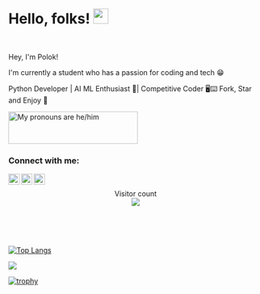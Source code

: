 # Hello, folks! <img src="https://raw.githubusercontent.com/MartinHeinz/MartinHeinz/master/wave.gif" width="30px"> 

<br />

Hey, I'm Polok! 

I'm currently a student who has a passion for coding and tech 😁

Python Developer | AI ML Enthusiast 🤖| Competitive Coder 🖥⌨ Fork, Star and Enjoy 🌟

<a href="https://pronouns.vercel.app" title="Add pronouns to your own profile">
  <img src="https://pronouns.vercel.app/he/him?gradient=grapefruit%20sunset" width="256" height="64" alt="My pronouns are he/him">
</a>

### Connect with me:
[<img align="left" alt="stompingdrake | Twitter" width="22px" src="https://cdn.jsdelivr.net/npm/simple-icons@v3/icons/twitter.svg" />][twitter]
[<img align="left" alt="polok-ghosh | LinkedIn" width="22px" src="https://cdn.jsdelivr.net/npm/simple-icons@v3/icons/linkedin.svg" />][linkedin]
[<img align="left" alt="thepolokofficial | Instagram" width="22px" src="https://cdn.jsdelivr.net/npm/simple-icons@v3/icons/instagram.svg"/>][instagram]

<br />

<p align="center"> 
  Visitor count<br>
  <img src="https://profile-counter.glitch.me/Polokghosh3/count.svg" />
</p>

<br />
<br />
<br />

[![Top Langs](https://github-readme-stats.vercel.app/api/top-langs/?username=Polokghosh53)](https://github.com/Polokghosh53/github-readme-stats)

<img src="https://github-readme-stats.vercel.app/api?username=Polokghosh53&&show_icons=true&title_color=ffffff&icon_color=bb2acf&text_color=daf7dc&bg_color=151515">

[![trophy](https://github-profile-trophy.vercel.app/?username=Polokghosh53&theme=onedark)](https://github.com/Polokghosh53/github-profile-trophy)


[twitter]: https://twitter.com/stompingdrake
[linkedin]: https://linkedin.com/in/polok-ghosh
[instagram]: https://instagram.com/thepolokofficial
